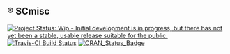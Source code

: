 <!-- README.md is generated from README.Rmd. Please edit that file -->
®️ SCmisc
---------

[![Project Status: Wip - Initial development is in progress, but there has not yet been a stable, usable release suitable for the public.](http://www.repostatus.org/badges/0.1.0/wip.svg)](http://www.repostatus.org/#wip) [![Travis-CI Build Status](https://travis-ci.org/uribo/SUmisc/svg?branch=master)](https://travis-ci.org/uribo/SCmisc) [![CRAN\_Status\_Badge](http://www.r-pkg.org/badges/version/SUmisc)](http://cran.r-project.org/package=SUmisc)

